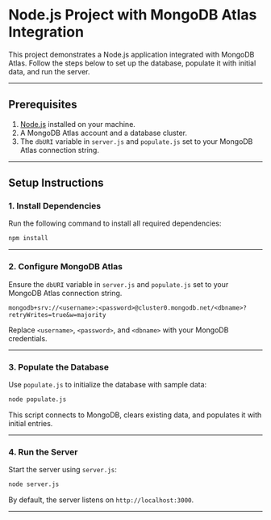 # Node.js Project with MongoDB Atlas Integration

This project demonstrates a Node.js application integrated with MongoDB Atlas. Follow the steps below to set up the database, populate it with initial data, and run the server.

---

## **Prerequisites**
1. [Node.js](https://nodejs.org/) installed on your machine.
2. A MongoDB Atlas account and a database cluster.
3. The `dbURI` variable in `server.js` and `populate.js` set to your MongoDB Atlas connection string.

---

## **Setup Instructions**

### 1. **Install Dependencies**
   Run the following command to install all required dependencies:
   ```bash
   npm install
   ```

---

### 2. **Configure MongoDB Atlas**
   Ensure the `dbURI` variable in `server.js` and `populate.js` set to your MongoDB Atlas connection string.
   ```
   mongodb+srv://<username>:<password>@cluster0.mongodb.net/<dbname>?retryWrites=true&w=majority
   ```
   Replace `<username>`, `<password>`, and `<dbname>` with your MongoDB credentials.

---

### 3. **Populate the Database**
   Use `populate.js` to initialize the database with sample data:
   ```bash
   node populate.js
   ```
   This script connects to MongoDB, clears existing data, and populates it with initial entries.

---

### 4. **Run the Server**
   Start the server using `server.js`:
   ```bash
   node server.js
   ```
   By default, the server listens on `http://localhost:3000`.

---
